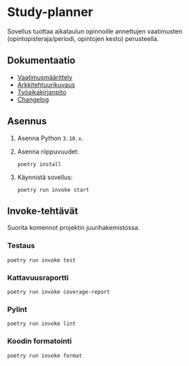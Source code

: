 # Study-planner

Sovellus tuottaa aikataulun opinnoille annettujen vaatimusten (opintopisteraja/periodi, opintojen kesto) perusteella.

## Dokumentaatio

- [Vaatimusmäärittely](dokumentaatio/vaatimusmaarittely.md)
- [Arkkitehtuurikuvaus](dokumentaatio/arkkitehtuuri.md)
- [Työaikakirjanpito](dokumentaatio/tyoaikakirjanpito.md)
- [Changelog](dokumentaatio/changelog.md)

## Asennus

1. Asenna Python `3.10.x`.
2. Asenna riippuvuudet:

    ```shell
    poetry install
    ```

3. Käynnistä sovellus:

    ```shell
    poetry run invoke start
    ```

## Invoke-tehtävät

Suorita komennot projektin juurihakemistossa.

### Testaus

```shell
poetry run invoke test
```

### Kattavuusraportti

```shell
poetry run invoke coverage-report
```

### Pylint

```shell
poetry run invoke lint
```

### Koodin formatointi

```shell
poetry run invoke format
```
